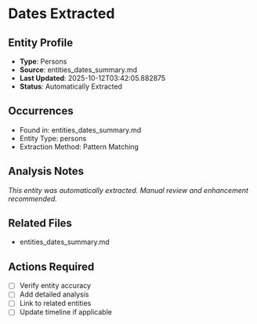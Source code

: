 # Dates Extracted

## Entity Profile
- **Type**: Persons
- **Source**: entities_dates_summary.md
- **Last Updated**: 2025-10-12T03:42:05.882875
- **Status**: Automatically Extracted

## Occurrences
- Found in: entities_dates_summary.md
- Entity Type: persons
- Extraction Method: Pattern Matching

## Analysis Notes
*This entity was automatically extracted. Manual review and enhancement recommended.*

## Related Files
- entities_dates_summary.md

## Actions Required
- [ ] Verify entity accuracy
- [ ] Add detailed analysis
- [ ] Link to related entities
- [ ] Update timeline if applicable
